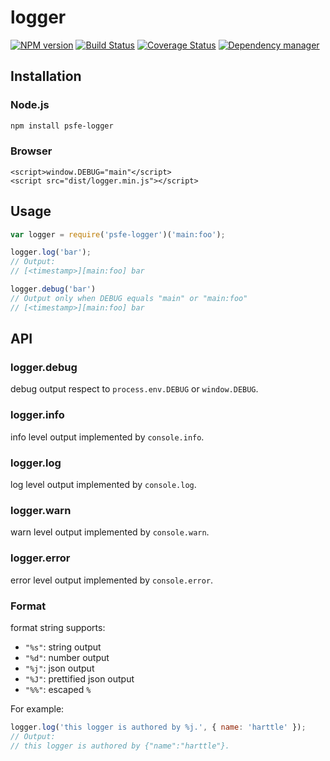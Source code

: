 # logger

[![NPM version](https://img.shields.io/npm/v/logger.svg?style=flat)](https://www.npmjs.org/package/logger)
[![Build Status](https://travis-ci.org/psfe/logger.svg?branch=master)](https://travis-ci.org/psfe/logger)
[![Coverage Status](https://coveralls.io/repos/github/psfe/logger/badge.svg?branch=master)](https://coveralls.io/github/psfe/logger?branch=master)
[![Dependency manager](https://img.shields.io/david/psfe/logger.svg?style=flat)](https://david-dm.org/psfe/logger)

## Installation

### Node.js

```bash
npm install psfe-logger
```
 
### Browser

```
<script>window.DEBUG="main"</script>
<script src="dist/logger.min.js"></script>
```

## Usage

```javascript
var logger = require('psfe-logger')('main:foo');

logger.log('bar');
// Output:
// [<timestamp>][main:foo] bar

logger.debug('bar')
// Output only when DEBUG equals "main" or "main:foo"
// [<timestamp>][main:foo] bar
```

## API

### logger.debug

debug output respect to `process.env.DEBUG` or `window.DEBUG`.

### logger.info

info level output implemented by `console.info`.

### logger.log

log level output implemented by `console.log`.

### logger.warn

warn level output implemented by `console.warn`.

### logger.error

error level output implemented by `console.error`.

### Format

format string supports: 

* `"%s"`: string output
* `"%d"`: number output
* `"%j"`: json output
* `"%J"`: prettified json output
* `"%%"`: escaped `%`

For example:

```javascript
logger.log('this logger is authored by %j.', { name: 'harttle' });
// Output:
// this logger is authored by {"name":"harttle"}.
```
